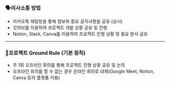 
### 🗣️의사소통 방법

- 카카오톡 채팅방을 통해 정보와 중요 공지사항을 공유 (상시)
- 깃허브를 이용하여 프로젝트 개발 상황 공유 및 진행
- Notion, Slack, Canva를 이용하여 프로젝트 진행 상황 및 중요 문서 공유

---

### 📌프로젝트 Ground Rule (기본 원칙)

- 주 1회 오프라인 회의를 통해 프로젝트 진행 상황 공유 및 논의
- 오프라인 회의를 할 수 없는 경우 온라인 회의로 대체(Google Meet, Notion, Canva 등의 플랫폼 이용) 
